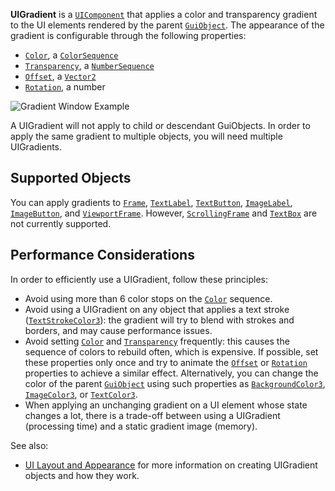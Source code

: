 **UIGradient** is a [`UIComponent`](https://create.roblox.com/docs/reference/engine/classes/UIComponent) that applies a color and transparency
gradient to the UI elements rendered by the parent [`GuiObject`](https://create.roblox.com/docs/reference/engine/classes/GuiObject). The
appearance of the gradient is configurable through the following properties:

- [`Color`](https://create.roblox.com/docs/reference/engine/classes/UIGradient#Color), a [`ColorSequence`](https://create.roblox.com/docs/reference/engine/datatypes/ColorSequence)
- [`Transparency`](https://create.roblox.com/docs/reference/engine/classes/UIGradient#Transparency), a [`NumberSequence`](https://create.roblox.com/docs/reference/engine/datatypes/NumberSequence)
- [`Offset`](https://create.roblox.com/docs/reference/engine/classes/UIGradient#Offset), a [`Vector2`](https://create.roblox.com/docs/reference/engine/datatypes/Vector2)
- [`Rotation`](https://create.roblox.com/docs/reference/engine/classes/UIGradient#Rotation), a number

![Gradient Window Example](https://prod.docsiteassets.roblox.com/assets/legacy/ILoveGradients.jpg)

A UIGradient will not apply to child or descendant GuiObjects. In order to
apply the same gradient to multiple objects, you will need multiple
UIGradients.
## Supported Objects

You can apply gradients to [`Frame`](https://create.roblox.com/docs/reference/engine/classes/Frame), [`TextLabel`](https://create.roblox.com/docs/reference/engine/classes/TextLabel),
[`TextButton`](https://create.roblox.com/docs/reference/engine/classes/TextButton), [`ImageLabel`](https://create.roblox.com/docs/reference/engine/classes/ImageLabel), [`ImageButton`](https://create.roblox.com/docs/reference/engine/classes/ImageButton), and
[`ViewportFrame`](https://create.roblox.com/docs/reference/engine/classes/ViewportFrame). However, [`ScrollingFrame`](https://create.roblox.com/docs/reference/engine/classes/ScrollingFrame) and [`TextBox`](https://create.roblox.com/docs/reference/engine/classes/TextBox) are
not currently supported.
## Performance Considerations

In order to efficiently use a UIGradient, follow these principles:

- Avoid using more than 6 color stops on the [`Color`](https://create.roblox.com/docs/reference/engine/classes/UIGradient#Color)
sequence.
- Avoid using a UIGradient on any object that applies a text stroke
([`TextStrokeColor3`](https://create.roblox.com/docs/reference/engine/classes/TextLabel#TextStrokeColor3)): the gradient will try
to blend with strokes and borders, and may cause performance issues.
- Avoid setting [`Color`](https://create.roblox.com/docs/reference/engine/classes/UIGradient#Color) and
[`Transparency`](https://create.roblox.com/docs/reference/engine/classes/UIGradient#Transparency) frequently: this causes the
sequence of colors to rebuild often, which is expensive. If possible, set
these properties only once and try to animate the
[`Offset`](https://create.roblox.com/docs/reference/engine/classes/UIGradient#Offset) or [`Rotation`](https://create.roblox.com/docs/reference/engine/classes/UIGradient#Rotation)
properties to achieve a similar effect. Alternatively, you can change the
color of the parent [`GuiObject`](https://create.roblox.com/docs/reference/engine/classes/GuiObject) using such properties as
[`BackgroundColor3`](https://create.roblox.com/docs/reference/engine/classes/GuiObject#BackgroundColor3),
[`ImageColor3`](https://create.roblox.com/docs/reference/engine/classes/ImageLabel#ImageColor3), or
[`TextColor3`](https://create.roblox.com/docs/reference/engine/classes/TextLabel#TextColor3).
- When applying an unchanging gradient on a UI element whose state changes a
lot, there is a trade-off between using a UIGradient (processing time) and a
static gradient image (memory).

See also:

- [UI Layout and Appearance](https://create.roblox.com/docs/ui/layout-and-appearance) for more
information on creating UIGradient objects and how they work.